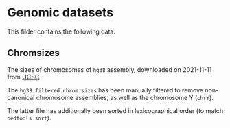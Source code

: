 # Genomic datasets

This filder contains the following data.

## Chromsizes 

The sizes of chromosomes of `hg38` assembly, downloaded on 2021-11-11 from [UCSC](https://hgdownload.cse.ucsc.edu/goldenpath/hg38/bigZips/)

The `hg38.filtered.chrom.sizes` has been manually filtered to remove non-canonical chromosome assemblies, as well as the chromosome Y (`chrY`).

The latter file has additionally been sorted in lexicographical order (to match `bedtools sort`).

